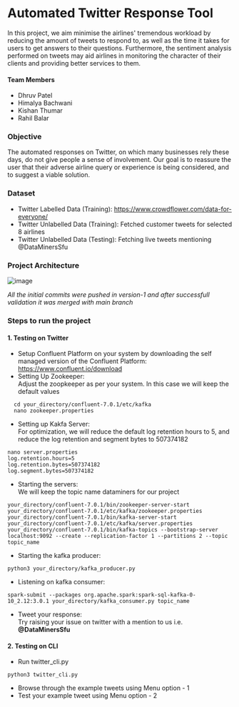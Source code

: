 # Automated Twitter Response Tool
In this project, we aim minimise the airlines' tremendous workload by reducing the amount of tweets to respond to, as well as the time it takes for users to get answers to their questions. Furthermore, the sentiment analysis performed on tweets may aid airlines in monitoring the character of their clients and providing better services to them.

#### Team Members
- Dhruv Patel
- Himalya Bachwani
- Kishan Thumar
- Rahil Balar

### Objective
The automated responses on Twitter, on which many businesses rely these days, do not give people a sense of involvement. Our goal is to reassure the user that their adverse airline query or experience is being considered, and to suggest a viable solution.

### Dataset
- Twitter Labelled Data (Training): https://www.crowdflower.com/data-for-everyone/
- Twitter Unlabelled Data (Training): Fetched customer tweets for selected 8 airlines
- Twitter Unlabelled Data (Testing): Fetching live tweets mentioning @DataMinersSfu

### Project Architecture
![image](https://user-images.githubusercontent.com/23083816/162656503-2eefcbb6-ac3a-40eb-bd9b-1f30d32ab63c.png)

_All the initial commits were pushed in version-1 and after successfull validation it was merged with main branch_

### Steps to run the project

#### **1. Testing on Twitter**
- Setup Confluent Platform on your system by downloading the self managed version of the Confluent Platform: https://www.confluent.io/download
- Setting Up Zookeeper:<br>
  Adjust the zoopkeeper as per your system. In this case we will keep the default values
```
  cd your_directory/confluent-7.0.1/etc/kafka
  nano zookeeper.properties
```
- Setting up Kakfa Server:<br>
  For optimization, we will reduce the default log retention hours to 5, and reduce the log retention and segment bytes to 507374182
 ```
 nano server.properties
 log.retention.hours=5
 log.retention.bytes=507374182
 log.segment.bytes=507374182
 ```
 - Starting the servers:<br>
 We will keep the topic name dataminers for our project
 ```
 your_directory/confluent-7.0.1/bin/zookeeper-server-start your_directory/confluent-7.0.1/etc/kafka/zookeeper.properties
 your_directory/confluent-7.0.1/bin/kafka-server-start your_directory/confluent-7.0.1/etc/kafka/server.properties
 your_directory/confluent-7.0.1/bin/kafka-topics --bootstrap-server localhost:9092 --create --replication-factor 1 --partitions 2 --topic topic_name
 ```
- Starting the kafka producer:
```
python3 your_directory/kafka_producer.py
```
- Listening on kafka consumer:
```
spark-submit --packages org.apache.spark:spark-sql-kafka-0-10_2.12:3.0.1 your_directory/kafka_consumer.py topic_name
```
- Tweet your response: <br>
Try raising your issue on twitter with a mention to us i.e. **@DataMinersSfu**

#### **2. Testing on CLI**
- Run twitter_cli.py
```
python3 twitter_cli.py
```
- Browse through the example tweets using Menu option - 1
- Test your example tweet using Menu option - 2

